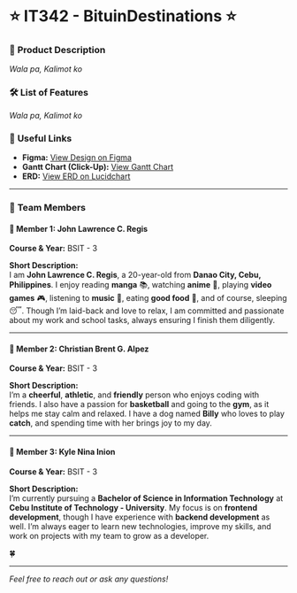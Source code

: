 # ⭐ **IT342 - BituinDestinations** ⭐

### 🌟 **Product Description**  
*Wala pa, Kalimot ko*

### 🛠️ **List of Features**  
*Wala pa, Kalimot ko*

### 🔗 **Useful Links**  
- **Figma:** [View Design on Figma](https://www.figma.com/design/DmN5BW5cx8sSg2TPualg2E/Untitled?node-id=0-1&t=4gJ3Q1bzM8KOOCpU-1)
- **Gantt Chart (Click-Up):** [View Gantt Chart](https://app.clickup.com/9016758132/v/l/li/901606227183)
- **ERD:** [View ERD on Lucidchart](https://lucid.app/lucidchart/c925c848-dd6c-4024-8b98-a8a9178b4c29/edit?viewport_loc=-516%2C-264%2C2992%2C1297%2C0_0&invitationId=inv_72aa8d91-f2ec-492a-be3b-edd2ab944207)

---

### 👥 **Team Members**

#### 🚀 **Member 1: John Lawrence C. Regis**  
**Course & Year:** BSIT - 3  

**Short Description:**  
I am **John Lawrence C. Regis**, a 20-year-old from **Danao City, Cebu, Philippines**. I enjoy reading **manga** 📚, watching **anime** 🎥, playing **video games** 🎮, listening to **music** 🎵, eating **good food** 🍔, and of course, sleeping 😴. Though I’m laid-back and love to relax, I am committed and passionate about my work and school tasks, always ensuring I finish them diligently.

---

#### 🚀 **Member 2: Christian Brent G. Alpez**  
**Course & Year:** BSIT - 3  

**Short Description:**  
I’m a **cheerful**, **athletic**, and **friendly** person who enjoys coding with friends. I also have a passion for **basketball** and going to the **gym**, as it helps me stay calm and relaxed. I have a dog named **Billy** who loves to play **catch**, and spending time with her brings joy to my day.

---

#### 🚀 **Member 3: Kyle Nina Inion**  
**Course & Year:** BSIT - 3  

**Short Description:**  
I’m currently pursuing a **Bachelor of Science in Information Technology** at **Cebu Institute of Technology - University**. My focus is on **frontend development**, though I have experience with **backend development** as well. I’m always eager to learn new technologies, improve my skills, and work on projects with my team to grow as a developer.  

🍀  

---

*Feel free to reach out or ask any questions!*  